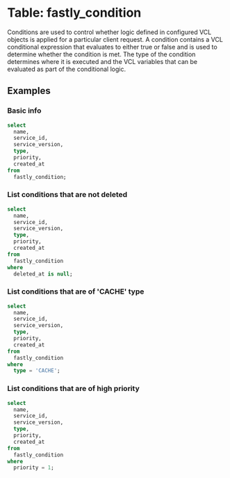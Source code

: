 # Table: fastly_condition

Conditions are used to control whether logic defined in configured VCL objects is applied for a particular client request. A condition contains a VCL conditional expression that evaluates to either true or false and is used to determine whether the condition is met. The type of the condition determines where it is executed and the VCL variables that can be evaluated as part of the conditional logic.

## Examples

### Basic info

```sql
select
  name,
  service_id,
  service_version,
  type,
  priority,
  created_at
from
  fastly_condition;
```

### List conditions that are not deleted

```sql
select
  name,
  service_id,
  service_version,
  type,
  priority,
  created_at
from
  fastly_condition
where
  deleted_at is null;
```

### List conditions that are of 'CACHE' type

```sql
select
  name,
  service_id,
  service_version,
  type,
  priority,
  created_at
from
  fastly_condition
where
  type = 'CACHE';
```

### List conditions that are of high priority

```sql
select
  name,
  service_id,
  service_version,
  type,
  priority,
  created_at
from
  fastly_condition
where
  priority = 1;
```

